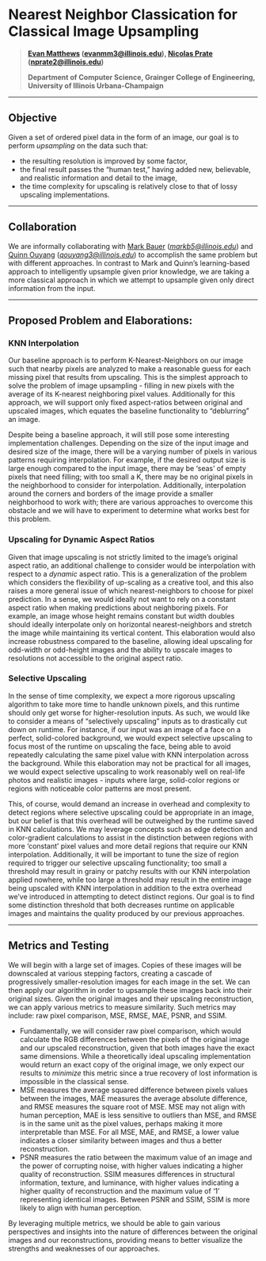 # Nearest Neighbor Classication for Classical Image Upsampling

> ************************[Evan Matthews](https://github.com/ematth) (evanmm3@illinois.edu), [Nicolas Prate](https://github.com/nprate2) (nprate2@illinois.edu)************************
>
> ************************Department of Computer Science, Grainger College of Engineering, University of Illinois Urbana-Champaign************************

---

## Objective

Given a set of ordered pixel data in the form of an image, our goal is to perform *upsampling* on the data such that: 

- the resulting resolution is improved by some factor,
- the final result passes the “human test,” having added new, believable, and realistic information and detail to the image,
- the time complexity for upscaling is relatively close to that of lossy upscaling implementations.

---

## Collaboration

We are informally collaborating with [Mark Bauer](https://github.com/MarkBauer5) (*markb5@illinois.edu*) and [Quinn Ouyang](https://github.com/quinnouyang) (*qouyang3@illinois.edu*) to accomplish the same problem but with different approaches. In contrast to Mark and Quinn’s learning-based approach to intelligently upsample given prior knowledge, we are taking a more classical approach in which we attempt to upsample given only direct information from the input.

---

## Proposed Problem and Elaborations:

### KNN Interpolation

Our baseline approach is to perform K-Nearest-Neighbors on our image such that nearby pixels are analyzed to make a reasonable guess for each missing pixel that results from upscaling. This is the simplest approach to solve the problem of image upsampling - filling in new pixels with the average of its K-nearest neighboring pixel values. Additionally for this approach, we will support only fixed aspect-ratios between original and upscaled images, which equates the baseline functionality to “deblurring” an image.

Despite being a baseline approach, it will still pose some interesting implementation challenges. Depending on the size of the input image and desired size of the image, there will be a varying number of pixels in various patterns requiring interpolation. For example, if the desired output size is large enough compared to the input image, there may be ‘seas’ of empty pixels that need filling; with too small a K, there may be no original pixels in the neighborhood to consider for interpolation. Additionally, interpolation around the corners and borders of the image provide a smaller neighborhood to work with; there are various approaches to overcome this obstacle and we will have to experiment to determine what works best for this problem.

### Upscaling for Dynamic Aspect Ratios

Given that image upscaling is not strictly limited to the image’s original aspect ratio, an additional challenge to consider would be interpolation with respect to a *dynamic* aspect ratio. This is a generalization of the problem which considers the flexibility of up-scaling as a creative tool, and this also raises a more general issue of which nearest-neighbors to choose for pixel prediction. In a sense, we would ideally not want to rely on a constant aspect ratio when making predictions about neighboring pixels. For example, an image whose height remains constant but width doubles should ideally interpolate only on horizontal nearest-neighbors and stretch the image while maintaining its vertical content. This elaboration would also increase robustness compared to the baseline, allowing ideal upscaling for odd-width or odd-height images and the ability to upscale images to resolutions not accessible to the original aspect ratio.

### Selective Upscaling

In the sense of time complexity, we expect a more rigorous upscaling algorithm to take more time to handle unknown pixels, and this runtime should only get worse for higher-resolution inputs. As such, we would like to consider a means of “selectively upscaling” inputs as to drastically cut down on runtime. For instance, if our input was an image of a face on a perfect, solid-colored background, we would expect selective upscaling to focus most of the runtime on upscaling the face, being able to avoid repeatedly calculating the same pixel value with KNN interpolation across the background. While this elaboration may not be practical for all images, we would expect selective upscaling to work reasonably well on real-life photos and realistic images - inputs where large, solid-color regions or regions with noticeable color patterns are most present.

This, of course, would demand an increase in overhead and complexity to detect regions where selective upscaling could be appropriate in an image, but our belief is that this overhead will be outweighed by the runtime saved in KNN calculations. We may leverage concepts such as edge detection and color-gradient calculations to assist in the distinction between regions with more ‘constant’ pixel values and more detail regions that require our KNN interpolation. Additionally, it will be important to tune the size of region required to trigger our selective upscaling functionality; too small a threshold may result in grainy or patchy results with our KNN interpolation applied nowhere, while too large a threshold may result in the entire image being upscaled with KNN interpolation in addition to the extra overhead we’ve introduced in attempting to detect distinct regions. Our goal is to find some distinction threshold that both decreases runtime on applicable images and maintains the quality produced by our previous approaches.

---

## Metrics and Testing

We will begin with a large set of images. Copies of these images will be downscaled at various stepping factors, creating a cascade of progressively smaller-resolution images for each image in the set. We can then apply our algorithm in order to upsample these images back into their original sizes. Given the original images and their upscaling reconstruction, we can apply various metrics to measure similarity. Such metrics may include: raw pixel comparison, MSE, RMSE, MAE, PSNR, and SSIM. 

- Fundamentally, we will consider raw pixel comparison, which would calculate the RGB differences between the pixels of the original image and our upscaled reconstruction, given that both images have the exact same dimensions. While a theoretically ideal upscaling implementation would return an exact copy of the original image, we only expect our results to *minimize* this metric since a true recovery of lost information is impossible in the classical sense.
- MSE measures the average squared difference between pixels values between the images, MAE measures the average absolute difference, and RMSE measures the square root of MSE. MSE may not align with human perception, MAE is less sensitive to outliers than MSE, and RMSE is in the same unit as the pixel values, perhaps making it more interpretable than MSE. For all MSE, MAE, and RMSE, a lower value indicates a closer similarity between images and thus a better reconstruction.
- PSNR measures the ratio between the maximum value of an image and the power of corrupting noise, with higher values indicating a higher quality of reconstruction.  SSIM measures differences in structural information, texture, and luminance, with higher values indicating a higher quality of reconstruction and the maximum value of ‘1’ representing identical images. Between PSNR and SSIM, SSIM is more likely to align with human perception.

By leveraging multiple metrics, we should be able to gain various perspectives and insights into the nature of differences between the original images and our reconstructions, providing means to better visualize the strengths and weaknesses of our approaches.
